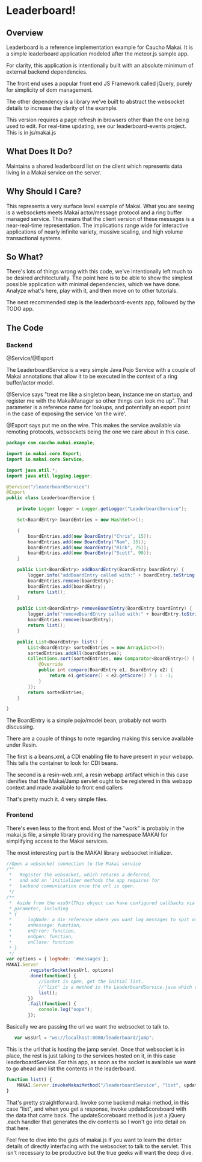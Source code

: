 # Leaderboard!

## Overview
Leaderboard is a reference implementation example for Caucho Makai. It is a simple leaderboard application modeled after
the meteor.js sample app.

For clarity, this application is intentionally built with an absolute minimum of external backend dependencies.

The front end uses a popular front end JS Framework called jQuery, purely for simplicity of dom management.

The other dependency is a library we've built to abstract the websocket details to increase the clarity
of the example.

This version requires a page refresh in browsers other than the one being used to edit. For real-time updating,
see our leaderboard-events project. This is in js/makai.js


## What Does It Do?
Maintains a shared leaderboard list on the client which represents data living in a Makai service on the server.

## Why Should I Care?
This represents a very surface level example of Makai. What you are seeing is a websockets meets Makai actor/message protocol and a
ring buffer managed service.  This means that the client version of these messages is a near-real-time representation. The
implications range wide for interactive applications of nearly infinite variety, massive scaling, and high volume transactional
systems.


## So What?
There's lots of things wrong with this code, we've intentionally left much to be desired architecturally. The point here
is to be able to show the simplest possible application with minimal dependencies, which we have done. Analyze
what's here, play with it, and then move on to other tutorials.

The next recommended step is the leaderboard-events app, followed by the TODO app.


## The Code

### Backend

@Service/@Export

The LeaderboardService is a very simple Java Pojo Service with a couple of Makai annotations that allow it to
be executed in the context of a ring buffer/actor model.

@Service says "treat me like a singleton bean, instance me on startup, and register me with the MakaiManager so
other things can look me up".  That parameter is a reference name for lookups, and potentially an export point
in the case of exposing the service 'on the wire'.

@Export says put me on the wire. This makes the service available via remoting protocols, websockets being the
one we care about in this case.

```java
package com.caucho.makai.example;

import io.makai.core.Export;
import io.makai.core.Service;

import java.util.*;
import java.util.logging.Logger;

@Service("/leaderboardService")
@Export
public class LeaderboardService {

    private Logger logger = Logger.getLogger("LeaderboardService");

    Set<BoardEntry> boardEntries = new HashSet<>();

    {
        boardEntries.add(new BoardEntry("Chris", 15));
        boardEntries.add(new BoardEntry("Nam", 35));
        boardEntries.add(new BoardEntry("Rick", 75));
        boardEntries.add(new BoardEntry("Scott", 90));
    }

    public List<BoardEntry> addBoardEntry(BoardEntry boardEntry) {
        logger.info("addBoardEntry called with:" + boardEntry.toString());
        boardEntries.remove(boardEntry);
        boardEntries.add(boardEntry);
        return list();
    }

    public List<BoardEntry> removeBoardEntry(BoardEntry boardEntry) {
        logger.info("removeBoardEntry called with:" + boardEntry.toString());
        boardEntries.remove(boardEntry);
        return list();
    }

    public List<BoardEntry> list() {
        List<BoardEntry> sortedEntries = new ArrayList<>();
        sortedEntries.addAll(boardEntries);
        Collections.sort(sortedEntries, new Comparator<BoardEntry>() {
            @Override
            public int compare(BoardEntry e1, BoardEntry e2) {
                return e1.getScore() < e2.getScore() ? 1 : -1;
            }
        });
        return sortedEntries;
    }

}
```

The BoardEntry is a simple pojo/model bean, probably not worth discussing.

There are a couple of things to note regarding making this service available under Resin.

The first is a beans.xml, a CDI enabling file to have present in your webapp. This tells the container
to look for CDI beans.

The second is a resin-web.xml, a resin webapp artifact which in this case idenifies that the Makai/Jamp servlet
ought to be registered in this webapp context and made available to front end callers

That's pretty much it.  4 very simple files.

### Frontend
There's even less to the front end. Most of the "work" is probably in the makai.js file, a simple library
providing the namespace MAKAI for simplifying access to the Makai services.

The most interesting part is the MAKAI library websocket initializer.
```javascript
//Open a websocket connection to the Makai service
/**
 *   Register the websocket, which returns a deferred,
 *   and add an 'initializer methods the app requires for
 *   backend communication once the url is open.
 */
/**
 *  Aside from the wssUrlThis object can have configured callbacks via additional
 * parameter, including
 * {
 *      logNode: a div reference where you want log messages to spit out, in addition to console
 *      onMessage: function,
 *      onError: function,
 *      onOpen: function,
 *      onClose: function
 * }
 */
var options = { logNode: '#messages'};
MAKAI.Server
        .registerSocket(wssUrl, options)
        .done(function() {
            //Socket is open, get the initial list.
            //"list" is a method in the LeaderboardService.java which returns all active data.
            list();
        })
        .fail(function() {
            console.log("oops");
        });

```

Basically we are passing the url we want the websocket to talk to.

```javascript
   var wssUrl = "ws://localhost:8080/leaderboard/jamp";
```
This is the url that is hosting
the jamp servlet. Once that websocket is in place, the rest is just talking to the services hosted
on it, in this case leaderboardService. For this app, as soon as the socket is available we want
to go ahead and list the contents in the leaderboard.

```javascript
function list() {
    MAKAI.Server.invokeMakaiMethod("/leaderboardService", "list", updateScoreboard);
}
```

That's pretty straightforward.  Invoke some backend makai method, in this case "list", and when you get
a response, invoke updateScoreboard with the data that came back. The updateScoreboard method is just
a jQuery .each handler that generates the div contents so I won't go into detail on that here.

Feel free to dive into the guts of makai.js if you want to learn the dirtier details of directly interfacing
with the websocket to talk to the servlet. This isn't necessary to be productive but the true geeks will
want the deep dive.



